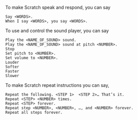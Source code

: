 To make Scratch speak and respond, you can say
```
Say <WORDS>.
When I say <WORDS>, you say <WORDS>.
```

To use and control the sound player, you can say

```
Play the <NAME_OF_SOUND> sound.
Play the <NAME_OF_SOUND> sound at pitch <NUMBER>.
Stop
Set pitch to <NUMBER>.
Set volume to <NUMBER>.
Louder
Softer
Faster
Slower
```
To make Scratch repeat instructions you can say,

```
Repeat the following. <STEP 1>  <STEP 2>… That’s it.
Repeat <STEP> <NUMBER> times.
Repeat <STEP> forever.
Repeat step <NUMBER>, <NUMBER>, …, and <NUMBER> forever.
Repeat all steps forever.
```